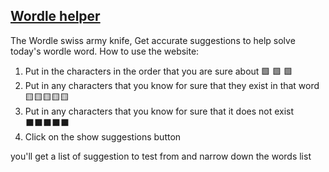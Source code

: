 ## [Wordle helper](https://help-wordle.netlify.app)

The Wordle swiss army knife, Get accurate suggestions to help solve today's wordle word. How to use the website:

1.  Put in the characters in the order that you are sure about 🟩 🟩 🟩
2.  Put in any characters that you know for sure that they exist in that word 🟨🟨🟨🟨🟨
3.  Put in any characters that you know for sure that it does not exist ⬛⬛⬛⬛⬛
4.  Click on the show suggestions button

you'll get a list of suggestion to test from and narrow down the words list
